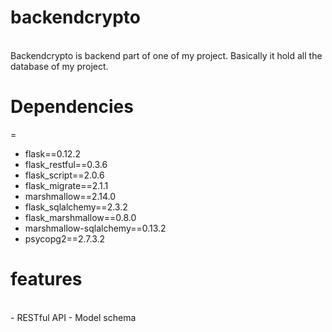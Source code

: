 # backendcrypto
<br>
Backendcrypto is backend part of one of my project. Basically it hold all the database of my project. 

# Dependencies
=
- flask==0.12.2
- flask_restful==0.3.6
- flask_script==2.0.6
- flask_migrate==2.1.1
- marshmallow==2.14.0
- flask_sqlalchemy==2.3.2
- flask_marshmallow==0.8.0
- marshmallow-sqlalchemy==0.13.2
- psycopg2==2.7.3.2

# features
<br>
- RESTful API 
- Model schema

#
